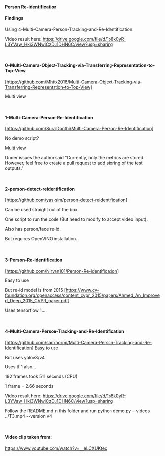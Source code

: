 #### Person Re-identification

#### Findings
Using 4-Multi-Camera-Person-Tracking-and-Re-Identification.

Video result here: https://drive.google.com/file/d/1o8k0yR-L3YVaw_Hki3WNwiCzDu1DHN6C/view?usp=sharing

<br>

#### 0-Multi-Camera-Object-Tracking-via-Transferring-Representation-to-Top-View
[https://github.com/Mhttx2016/Multi-Camera-Object-Tracking-via-Transferring-Representation-to-Top-View]

Multi view

<br>

#### 1-Multi-Camera-Person-Re-Identification
[https://github.com/SurajDonthi/Multi-Camera-Person-Re-Identification]

No demo script? 

Multi view

Under issues the author said "Currently, only the metrics are stored. However, feel free to create a pull request to add storing of the test outputs."

<br>

#### 2-person-detect-reidentification
[https://github.com/yas-sim/person-detect-reidentification]

Can be used straight out of the box.

One script to run the code (But need to modify to accept video input).

Also has person/face re-id.

But requires OpenVINO installation.

<br>

#### 3-Person-Re-identification
[https://github.com/Nirvan101/Person-Re-identification]

Easy to use

But re-id model is from 2015 [https://www.cv-foundation.org/openaccess/content_cvpr_2015/papers/Ahmed_An_Improved_Deep_2015_CVPR_paper.pdf]

Uses tensorflow 1....

<br>

#### 4-Multi-Camera-Person-Tracking-and-Re-Identification
[https://github.com/samihormi/Multi-Camera-Person-Tracking-and-Re-Identification]
Easy to use

But uses yolov3/v4

Uses tf 1 also...

192 frames took 511 seconds (CPU)

1 frame = 2.66 seconds

Video result here: https://drive.google.com/file/d/1o8k0yR-L3YVaw_Hki3WNwiCzDu1DHN6C/view?usp=sharing

Follow the README.md in this folder and run python demo.py --videos ../T3.mp4 --version v4

<br>

#### Video clip taken from:
https://www.youtube.com/watch?v=__eLCXUKtec
